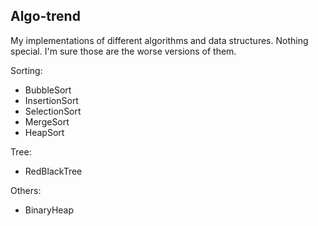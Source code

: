 Algo-trend
---------

My implementations of different algorithms and data structures. Nothing special. I'm sure those are the worse versions of them.

Sorting:
  * BubbleSort
  * InsertionSort
  * SelectionSort
  * MergeSort
  * HeapSort

Tree:
  * RedBlackTree

Others:
  * BinaryHeap
